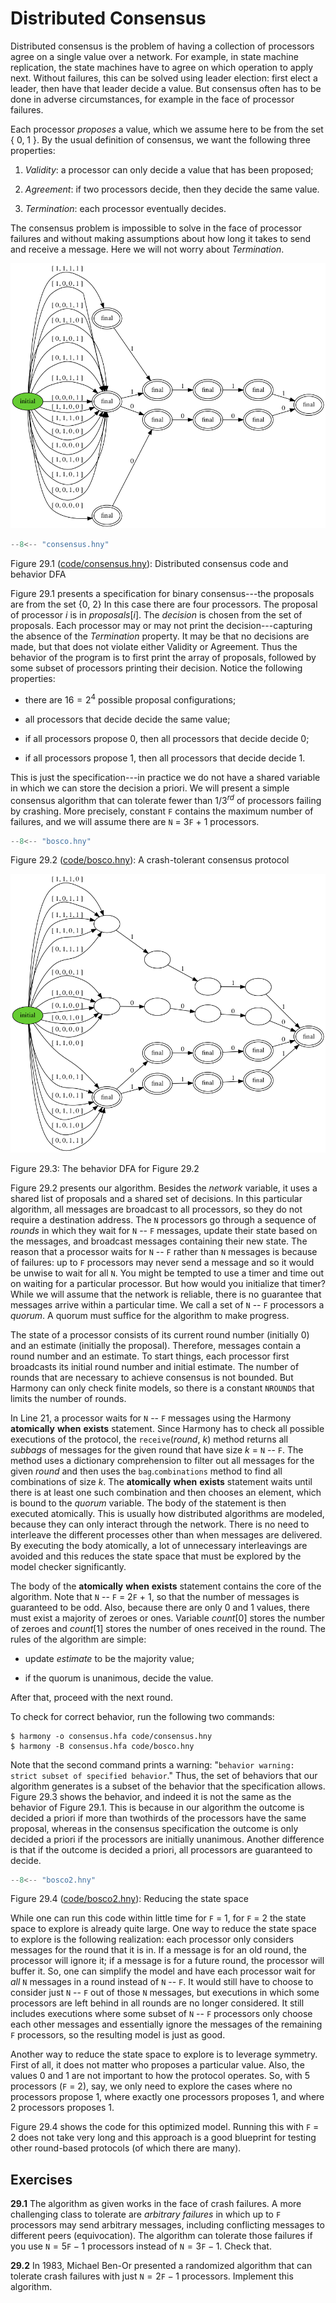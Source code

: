 
# Distributed Consensus 

Distributed consensus is the problem of having a collection of
processors agree on a single value over a network. For example, in state
machine replication, the state machines have to agree on which operation
to apply next. Without failures, this can be solved using leader
election: first elect a leader, then have that leader decide a value.
But consensus often has to be done in adverse circumstances, for example
in the face of processor failures.

Each processor *proposes* a value, which we assume here to be from the
set { 0, 1 }. By the usual definition of consensus, we want the
following three properties:

1.  *Validity*: a processor can only decide a value that has been
    proposed;

2.  *Agreement*: if two processors decide, then they decide the same
    value.

3.  *Termination*: each processor eventually decides.

The consensus problem is impossible to solve in the face of processor
failures and without making assumptions about how long it takes to send
and receive a message. Here we will not worry about
*Termination*.

![](figures/consensus.png)

```python title="consensus.hny"
--8<-- "consensus.hny"
```

<figcaption>Figure 29.1 (<a href=https://harmony.cs.cornell.edu/code/consensus.hny>code/consensus.hny</a>): 
Distributed consensus code and behavior DFA </figcaption>

Figure 29.1 presents a specification for binary consensus---the
proposals are from the set {0, 2} In this case there are four
processors. The proposal of processor *i* is in *proposals*\[*i*\]. The
*decision* is chosen from the set of proposals. Each processor may or
may not print the decision---capturing the absence of the *Termination*
property. It may be that no decisions are made, but that does not
violate either Validity or Agreement. Thus the behavior of the program
is to first print the array of proposals, followed by some subset of
processors printing their decision. Notice the following properties:

-   there are $16 = 2^4$ possible proposal configurations;

-   all processors that decide decide the same value;

-   if all processors propose 0, then all processors that decide decide
    0;

-   if all processors propose 1, then all processors that decide decide
    1.

This is just the specification---in practice we do not have a shared
variable in which we can store the decision a priori. We will present a
simple consensus algorithm that can tolerate fewer than $1/3^{rd}$ of
processors failing by crashing. More precisely, constant `F` contains
the maximum number of failures, and we will assume there are `N` =
3`F` + 1 processors.


```python title="bosco.hny"
--8<-- "bosco.hny"
```

<figcaption>Figure 29.2 (<a href=https://harmony.cs.cornell.edu/code/bosco.hny>code/bosco.hny</a>): 
A crash-tolerant consensus protocol </figcaption>

![](figures/bosco.png)
<figcaption>Figure 29.3: The behavior DFA for Figure 29.2
</figcaption>

Figure 29.2 presents our algorithm. Besides the *network* variable, it
uses a shared list of proposals and a shared set of decisions. In this
particular algorithm, all messages are broadcast to all processors, so
they do not require a destination address. The `N` processors go through
a sequence of *rounds* in which they wait for `N` -- `F` messages,
update their state based on the messages, and broadcast messages
containing their new state. The reason that a processor waits for `N` --
`F` rather than `N` messages is because of failures: up to `F`
processors may never send a message and so it would be unwise to wait
for all `N`. You might be tempted to use a timer and time out on waiting
for a particular processor. But how would you initialize that timer?
While we will assume that the network is reliable, there is no guarantee
that messages arrive within a particular time. We call a set of `N` --
`F` processors a *quorum*. A quorum must suffice for the algorithm to
make progress.

The state of a processor consists of its current round number (initially
0) and an estimate (initially the proposal). Therefore, messages contain
a round number and an estimate. To start things, each processor first
broadcasts its initial round number and initial estimate. The number of
rounds that are necessary to achieve consensus is not bounded. But
Harmony can only check finite models, so there is a constant `NROUNDS`
that limits the number of rounds.

In Line 21, a processor waits for `N` -- `F` messages using the Harmony
**atomically** **when** **exists** statement. Since Harmony has to check
all possible executions of the protocol, the `receive`(*round*, *k*)
method returns all *subbags* of messages for the given round that have
size *k* = `N` -- `F`. The method uses a dictionary comprehension to
filter out all messages for the given *round* and then uses the
`bag`.`combinations` method to find all combinations of size *k*. The
**atomically** **when** **exists** statement waits until there is at
least one such combination and then chooses an element, which is bound
to the *quorum* variable. The body of the statement is then executed
atomically. This is usually how distributed algorithms are modeled,
because they can only interact through the network. There is no need to
interleave the different processes other than when messages are
delivered. By executing the body atomically, a lot of unnecessary
interleavings are avoided and this reduces the state space that must be
explored by the model checker significantly.

The body of the **atomically** **when** **exists** statement contains
the core of the algorithm. Note that `N` -- `F` = 2`F` + 1, so that the
number of messages is guaranteed to be odd. Also, because there are only
0 and 1 values, there must exist a majority of zeroes or ones. Variable
*count*\[0\] stores the number of zeroes and *count*\[1\] stores the
number of ones received in the round. The rules of the algorithm are
simple:

-   update *estimate* to be the majority value;

-   if the quorum is unanimous, decide the value.

After that, proceed with the next round.

To check for correct behavior, run the following two commands:

    $ harmony -o consensus.hfa code/consensus.hny
    $ harmony -B consensus.hfa code/bosco.hny

Note that the second command prints a warning:
"`behavior warning: strict subset of specified behavior`." Thus, the set
of behaviors that our algorithm generates is a subset of the behavior
that the specification allows. Figure 29.3 shows the behavior, and
indeed it is not the same as the behavior of Figure 29.1. This is
because in our algorithm the outcome is decided a priori if more than
twothirds of the processors have the same proposal, whereas in the
consensus specification the outcome is only decided a priori if the
processors are initially unanimous. Another difference is that if the
outcome is decided a priori, all processors are guaranteed to decide.

```python title="bosco2.hny"
--8<-- "bosco2.hny"
```

<figcaption>Figure 29.4 (<a href=https://harmony.cs.cornell.edu/code/bosco2.hny>code/bosco2.hny</a>): 
Reducing the state space </figcaption>

While one can run this code within little time for `F` = 1, for `F` = 2
the state space to explore is already quite large. One way to reduce the
state space to explore is the following realization: each processor only
considers messages for the round that it is in. If a message is for an
old round, the processor will ignore it; if a message is for a future
round, the processor will buffer it. So, one can simplify the model and
have each processor wait for *all* `N` messages in a round instead of
`N` -- `F`. It would still have to choose to consider just `N` -- `F`
out of those `N` messages, but executions in which some processors are
left behind in all rounds are no longer considered. It still includes
executions where some subset of `N` -- `F` processors only choose each
other messages and essentially ignore the messages of the remaining `F`
processors, so the resulting model is just as good.

Another way to reduce the state space to explore is to leverage
symmetry. First of all, it does not matter who proposes a particular
value. Also, the values 0 and 1 are not important to how the protocol
operates. So, with 5 processors (`F` = 2), say, we only need to explore
the cases where no processors propose 1, where exactly one processors
proposes 1, and where 2 processors proposes 1.

Figure 29.4 shows the code for this optimized model. Running this
with `F` = 2 does not take very long and this approach is a good
blueprint for testing other round-based protocols (of which there are
many).

## Exercises 


**29.1** The algorithm as given works in the face of crash failures. A more
challenging class to tolerate are *arbitrary failures* in which up to
`F` processors may send arbitrary messages, including conflicting
messages to different peers (equivocation). The algorithm can tolerate
those failures if you use $\texttt{N} = 5\texttt{F} - 1$ processors
instead of $\texttt{N} = 3\texttt{F} - 1$. Check that.

**29.2** In 1983, Michael Ben-Or presented a randomized algorithm that can
tolerate crash failures with just $\texttt{N} = 2\texttt{F} - 1$
processors. Implement this algorithm.

